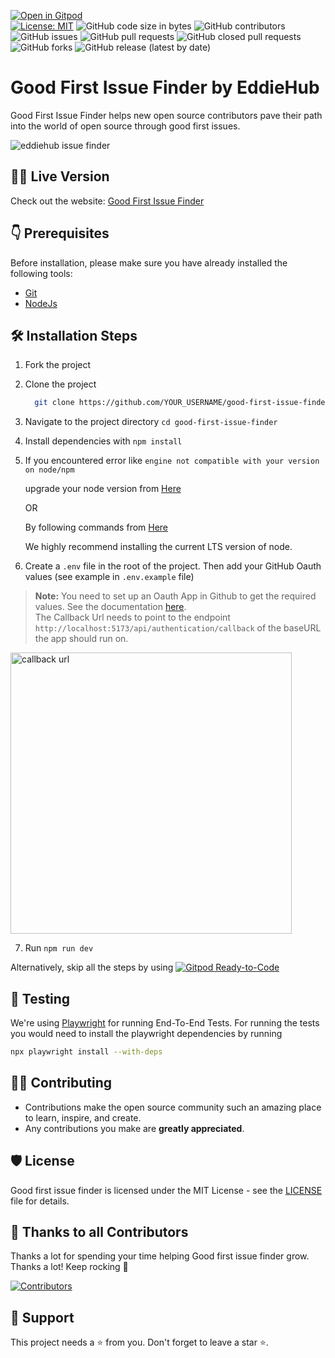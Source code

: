 [![Open in Gitpod](https://gitpod.io/button/open-in-gitpod.svg)](https://gitpod.io/#https://github.com/EddieHubCommunity/good-first-issue-finder)\
[![License: MIT](https://img.shields.io/badge/License-MIT-yellow.svg)](https://github.com/EddieHubCommunity/good-first-issue-finder/blob/main/LICENSE)
![GitHub code size in bytes](https://img.shields.io/github/languages/code-size/EddieHubCommunity/good-first-issue-finder?style=plastic)
![GitHub contributors](https://img.shields.io/github/contributors/EddieHubCommunity/good-first-issue-finder)
![GitHub issues](https://img.shields.io/github/issues-raw/EddieHubCommunity/good-first-issue-finder) 
![GitHub pull requests](https://img.shields.io/github/issues-pr-raw/EddieHubCommunity/good-first-issue-finder)
![GitHub closed pull requests](https://img.shields.io/github/issues-pr-closed-raw/EddieHubCommunity/good-first-issue-finder)
![GitHub forks](https://img.shields.io/github/forks/EddieHubCommunity/good-first-issue-finder?style=social)
![GitHub release (latest by date)](https://img.shields.io/github/v/release/EddieHubCommunity/good-first-issue-finder)

# Good First Issue Finder by EddieHub

Good First Issue Finder helps new open source contributors pave their path into the world of open source through good first issues.

![eddiehub issue finder](https://user-images.githubusercontent.com/64529217/177034601-fe8dffce-cfac-4f61-889b-e3fe1ab7497d.png)

<!-- (Can be only done after merged 😅)
## Example using Gitpod, ephemeral dev environment in the cloud (free)

![Gitpod GIF with progress bar](https://user-images.githubusercontent.com/46727048/146048451-ed4ff31a-c178-4713-a9e0-95118be742dc.gif)
-->

## 👨‍💻 Live Version

Check out the website: [Good First Issue Finder](https://finder.eddiehub.io)

## 👇 Prerequisites

Before installation, please make sure you have already installed the following tools:

- [Git](https://git-scm.com/downloads)
- [NodeJs](https://nodejs.org/en/download/)

## 🛠️ Installation Steps

1. Fork the project
2. Clone the project
   ```bash
     git clone https://github.com/YOUR_USERNAME/good-first-issue-finder.git
   ```
3. Navigate to the project directory `cd good-first-issue-finder`
4. Install dependencies with `npm install`
5. If you encountered error like `engine not compatible with your version on node/npm`

   upgrade your node version from [Here](https://nodejs.org/en/)

   OR

   By following commands from [Here](https://www.geeksforgeeks.org/how-to-update-node-js-and-npm-to-next-version/)

   We highly recommend installing the current LTS version of node.

6. Create a `.env` file in the root of the project. Then add your GitHub Oauth values (see example in `.env.example` file)

> **Note:** You need to set up an Oauth App in Github to get the required values. See the documentation [here](https://docs.github.com/en/developers/apps/building-oauth-apps/creating-an-oauth-app).  
> The Callback Url needs to point to the endpoint `http://localhost:5173/api/authentication/callback` of the baseURL the app should run on.

<img width=450 alt="callback url" src="https://user-images.githubusercontent.com/75534912/191059977-48962f25-4a83-4564-9a17-019ab0783a40.jpg" />

7. Run `npm run dev`

Alternatively, skip all the steps by using [![Gitpod Ready-to-Code](https://img.shields.io/badge/Gitpod-Ready--to--Code-blue?logo=gitpod)](https://gitpod.io/#https://github.com/EddieHubCommunity/good-first-issue-finder)

## 🧪 Testing

We're using [Playwright](https://playwright.dev/) for running End-To-End Tests.
For running the tests you would need to install the playwright dependencies by running

```bash
npx playwright install --with-deps
```

## 👨‍💻 Contributing

- Contributions make the open source community such an amazing place to learn, inspire, and create.
- Any contributions you make are **greatly appreciated**.
<!-- Don't yet have guide, uncomment when we have refer https://github.com/EddieHubCommunity/good-first-issue-finder/issues/79
- Check out our [contribution guidelines](/CONTRIBUTING.md) for more information.
  -->

## 🛡️ License

Good first issue finder is licensed under the MIT License - see the [LICENSE](LICENSE) file for details.

## 💪 Thanks to all Contributors

Thanks a lot for spending your time helping Good first issue finder grow. Thanks a lot! Keep rocking 🍻

[![Contributors](https://contrib.rocks/image?repo=EddieHubCommunity/good-first-issue-finder)](https://github.com/EddieHubCommunity/good-first-issue-finder/graphs/contributors)

## 🙏 Support

This project needs a ⭐️ from you. Don't forget to leave a star ⭐️.
